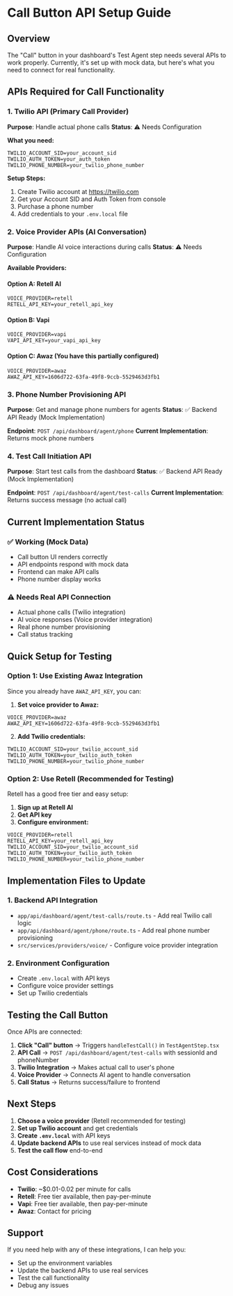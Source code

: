 # Call Button API Setup Guide

## Overview
The "Call" button in your dashboard's Test Agent step needs several APIs to work properly. Currently, it's set up with mock data, but here's what you need to connect for real functionality.

## APIs Required for Call Functionality

### 1. **Twilio API** (Primary Call Provider)
**Purpose**: Handle actual phone calls
**Status**: ⚠️ Needs Configuration

**What you need:**
```env
TWILIO_ACCOUNT_SID=your_account_sid
TWILIO_AUTH_TOKEN=your_auth_token
TWILIO_PHONE_NUMBER=your_twilio_phone_number
```

**Setup Steps:**
1. Create Twilio account at https://twilio.com
2. Get your Account SID and Auth Token from console
3. Purchase a phone number
4. Add credentials to your `.env.local` file

### 2. **Voice Provider APIs** (AI Conversation)
**Purpose**: Handle AI voice interactions during calls
**Status**: ⚠️ Needs Configuration

**Available Providers:**

#### Option A: Retell AI
```env
VOICE_PROVIDER=retell
RETELL_API_KEY=your_retell_api_key
```

#### Option B: Vapi
```env
VOICE_PROVIDER=vapi
VAPI_API_KEY=your_vapi_api_key
```

#### Option C: Awaz (You have this partially configured)
```env
VOICE_PROVIDER=awaz
AWAZ_API_KEY=1606d722-63fa-49f8-9ccb-5529463d3fb1
```

### 3. **Phone Number Provisioning API**
**Purpose**: Get and manage phone numbers for agents
**Status**: ✅ Backend API Ready (Mock Implementation)

**Endpoint**: `POST /api/dashboard/agent/phone`
**Current Implementation**: Returns mock phone numbers

### 4. **Test Call Initiation API**
**Purpose**: Start test calls from the dashboard
**Status**: ✅ Backend API Ready (Mock Implementation)

**Endpoint**: `POST /api/dashboard/agent/test-calls`
**Current Implementation**: Returns success message (no actual call)

## Current Implementation Status

### ✅ **Working (Mock Data)**
- Call button UI renders correctly
- API endpoints respond with mock data
- Frontend can make API calls
- Phone number display works

### ⚠️ **Needs Real API Connection**
- Actual phone calls (Twilio integration)
- AI voice responses (Voice provider integration)
- Real phone number provisioning
- Call status tracking

## Quick Setup for Testing

### Option 1: Use Existing Awaz Integration
Since you already have `AWAZ_API_KEY`, you can:

1. **Set voice provider to Awaz:**
```env
VOICE_PROVIDER=awaz
AWAZ_API_KEY=1606d722-63fa-49f8-9ccb-5529463d3fb1
```

2. **Add Twilio credentials:**
```env
TWILIO_ACCOUNT_SID=your_twilio_account_sid
TWILIO_AUTH_TOKEN=your_twilio_auth_token
TWILIO_PHONE_NUMBER=your_twilio_phone_number
```

### Option 2: Use Retell (Recommended for Testing)
Retell has a good free tier and easy setup:

1. **Sign up at Retell AI**
2. **Get API key**
3. **Configure environment:**
```env
VOICE_PROVIDER=retell
RETELL_API_KEY=your_retell_api_key
TWILIO_ACCOUNT_SID=your_twilio_account_sid
TWILIO_AUTH_TOKEN=your_twilio_auth_token
TWILIO_PHONE_NUMBER=your_twilio_phone_number
```

## Implementation Files to Update

### 1. **Backend API Integration**
- `app/api/dashboard/agent/test-calls/route.ts` - Add real Twilio call logic
- `app/api/dashboard/agent/phone/route.ts` - Add real phone number provisioning
- `src/services/providers/voice/` - Configure voice provider integration

### 2. **Environment Configuration**
- Create `.env.local` with API keys
- Configure voice provider settings
- Set up Twilio credentials

## Testing the Call Button

Once APIs are connected:

1. **Click "Call" button** → Triggers `handleTestCall()` in `TestAgentStep.tsx`
2. **API Call** → `POST /api/dashboard/agent/test-calls` with sessionId and phoneNumber
3. **Twilio Integration** → Makes actual call to user's phone
4. **Voice Provider** → Connects AI agent to handle conversation
5. **Call Status** → Returns success/failure to frontend

## Next Steps

1. **Choose a voice provider** (Retell recommended for testing)
2. **Set up Twilio account** and get credentials
3. **Create `.env.local`** with API keys
4. **Update backend APIs** to use real services instead of mock data
5. **Test the call flow** end-to-end

## Cost Considerations

- **Twilio**: ~$0.01-0.02 per minute for calls
- **Retell**: Free tier available, then pay-per-minute
- **Vapi**: Free tier available, then pay-per-minute
- **Awaz**: Contact for pricing

## Support

If you need help with any of these integrations, I can help you:
- Set up the environment variables
- Update the backend APIs to use real services
- Test the call functionality
- Debug any issues
